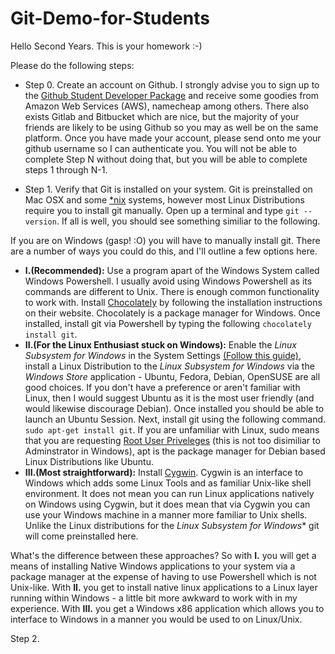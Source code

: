 # Git-Demo-for-Students

Hello Second Years. This is your homework :-)

Please do the following steps:

* Step 0. Create an account on Github. I strongly advise you to sign up to the [Github Student Developer Package](https://education.github.com/pack) and receive some goodies from Amazon Web Services (AWS), namecheap among others. There also exists Gitlab and Bitbucket which are nice, but the majority of your friends are likely to be using Github so you may as well be on the same platform. Once you have made your account, please send onto me your github username so I can authenticate you. You will not be able to complete Step N without doing that, but you will be able to complete steps 1 through N-1.

* Step 1. Verify that Git is installed on your system. Git is preinstalled on Mac OSX and some [*nix](https://en.wikipedia.org/wiki/Unix-like) systems, however most Linux Distributions require you to install git manually. Open up a terminal and type ```git --version```. If all is well, you should see something similiar to the following.

If you are on Windows (gasp! :O) you will have to manually install git. There are a number of ways you could do this, and I'll outline a few options here.
- **I.(Recommended):** Use a program apart of the Windows System called Windows Powershell. I usually avoid using Windows Powershell as its commands are different to Unix. There is enough common functionality to work with. Install [Chocolately](https://chocolatey.org/) by following the installation instructions on their website. Chocolately is a package manager for Windows. Once installed, install git via Powershell by typing the following ```chocolately install git```.
- **II.(For the Linux Enthusiast stuck on Windows):** Enable the *Linux Subsystem for Windows* in the System Settings [(Follow this guide)](https://docs.microsoft.com/en-us/windows/wsl/install-win10), install a Linux Distribution to the *Linux Subsystem for Windows* via the *Windows Store* application - Ubuntu, Fedora, Debian, OpenSUSE are all good choices. If you don't have a preference or aren't familiar with Linux, then I would suggest Ubuntu as it is the most user friendly (and would likewise discourage Debian). Once installed you should be able to launch an Ubuntu Session. Next, install git using the following command. ```sudo apt-get install git```. If you are unfamiliar with Linux, sudo means that you are requesting [Root User Priveleges](https://en.wikipedia.org/wiki/Superuser#Unix_and_Unix-like) (this is not too disimiliar to Adminstrator in Windows), apt is the package manager for Debian based Linux Distributions like Ubuntu.
- **III.(Most straightforward):** Install [Cygwin](https://cygwin.com/). Cygwin is an interface to Windows which adds some Linux Tools and as familiar Unix-like shell environment. It does not mean you can run Linux applications natively on Windows using Cygwin, but it does mean that via Cygwin you can use your Windows machine in a manner more familiar to Unix shells. Unlike the Linux distributions for the *Linux Subsystem for Windows** git will come preinstalled here.

What's the difference between these approaches? So with **I.** you will get a means of installing Native Windows applications to your system via a package manager at the expense of having to use Powershell which is not Unix-like. With **II.** you get to install native linux applications to a Linux layer running within Windows - a little bit more awkward to work with in my experience. With **III.** you get a Windows x86 application which allows you to interface to Windows in a manner you would be used to on Linux/Unix.

Step 2.
